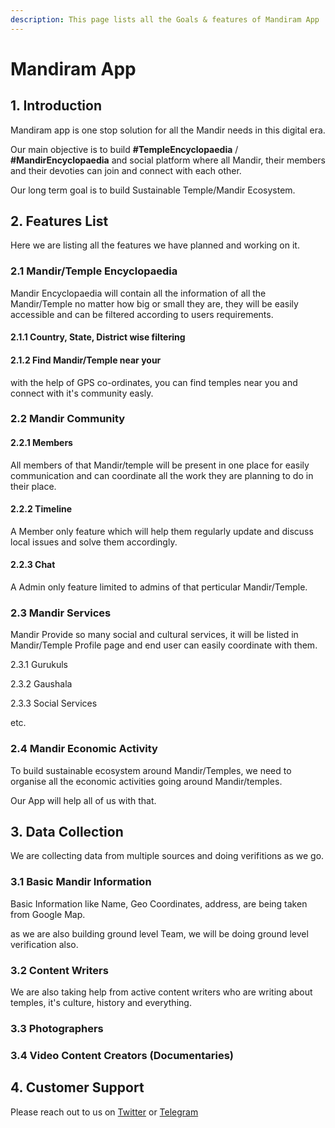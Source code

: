 ```yaml
---
description: This page lists all the Goals & features of Mandiram App
---
```


# Mandiram App

## 1. Introduction

Mandiram app is one stop solution for all the Mandir needs in this digital era.

Our main objective is to build **\#TempleEncyclopaedia** / **\#MandirEncyclopaedia** and social platform where all Mandir, their members and their devoties can join and connect with each other.

Our long term goal is to build Sustainable Temple/Mandir Ecosystem.

## 2. Features List

Here we are listing all the features we have planned and working on it.

### 2.1 Mandir/Temple Encyclopaedia

Mandir Encyclopaedia will contain all the information of all the Mandir/Temple no matter how big or small they are, they will be easily accessible and can be filtered according to users requirements.

#### 2.1.1 Country, State, District wise filtering

#### 2.1.2 Find Mandir/Temple near your

with the help of GPS co-ordinates, you can find temples near you and connect with it's community easly.



### 2.2 Mandir Community

#### 2.2.1 Members

All members of that Mandir/temple will be present in one place for easily communication and can coordinate all the work they are planning to do in their place.

#### 2.2.2 Timeline

A Member only feature which will help them regularly update and discuss local issues and solve them accordingly.

#### 2.2.3 Chat

A Admin only feature limited to admins of that perticular Mandir/Temple.



### 2.3 Mandir Services

Mandir Provide so many social and cultural services, it will be listed in Mandir/Temple Profile page and end user can easily coordinate with them.

2.3.1 Gurukuls

2.3.2 Gaushala

2.3.3 Social Services

etc.



### 2.4 Mandir Economic Activity

To build sustainable ecosystem around Mandir/Temples, we need to organise all the economic activities going around Mandir/temples.

Our App will help all of us with that.



## 3. Data Collection

We are collecting data from multiple sources and doing verifitions as we go.

### 3.1 Basic Mandir Information

Basic Information like Name, Geo Coordinates, address, are being taken from Google Map.

as we are also building ground level Team, we will be doing ground level verification also.

### 3.2 Content Writers

We are also taking help from active content writers who are writing about temples, it's culture, history and everything.

### 3.3 Photographers

### 3.4 Video Content Creators \(Documentaries\)





## 4. Customer Support

Please reach out to us on [Twitter](https://www.twitter.com/codefordharma) or [Telegram](https://t.me/mandiram_app)

